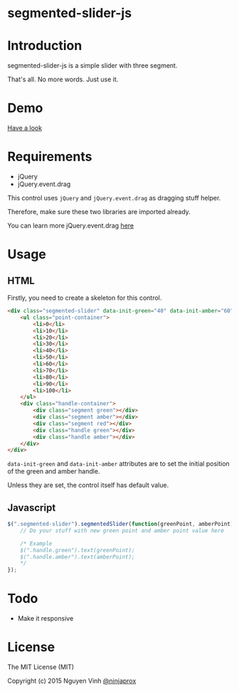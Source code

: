 segmented-slider-js
===================

# Introduction

segmented-slider-js is a simple slider with three segment.

That's all. No more words. Just use it.

# Demo
[Have a look](http://ninjaprox.github.io/demo/segmented-slider-js/)

# Requirements

* jQuery
* jQuery.event.drag

This control uses `jQuery` and `jQuery.event.drag` as dragging stuff helper.

Therefore, make sure these two libraries are imported already.

You can learn more jQuery.event.drag [here](http://threedubmedia.com/code/event/drag)

# Usage

## HTML

Firstly, you need to create a skeleton for this control.

```html
<div class="segmented-slider" data-init-green="40" data-init-amber="60">
    <ul class="point-container">
        <li>0</li>
        <li>10</li>
        <li>20</li>
        <li>30</li>
        <li>40</li>
        <li>50</li>
        <li>60</li>
        <li>70</li>
        <li>80</li>
        <li>90</li>
        <li>100</li>
    </ul>
    <div class="handle-container">
        <div class="segment green"></div>
        <div class="segment amber"></div>
        <div class="segment red"></div>
        <div class="handle green"></div>
        <div class="handle amber"></div>
    </div>
</div>
```

`data-init-green` and `data-init-amber` attributes are to set the initial position of the green and amber handle.

Unless they are set, the control itself has default value.

## Javascript

```js
$(".segmented-slider").segmentedSlider(function(greenPoint, amberPoint) {
    // Do your stuff with new green point and amber point value here

    /* Example
    $(".handle.green").text(greenPoint);
    $(".handle.amber").text(amberPoint);
    */
});
```
# Todo

* Make it responsive

# License

The MIT License (MIT)

Copyright (c) 2015 Nguyen Vinh [@ninjaprox](http://twitter.com/ninjaprox)
